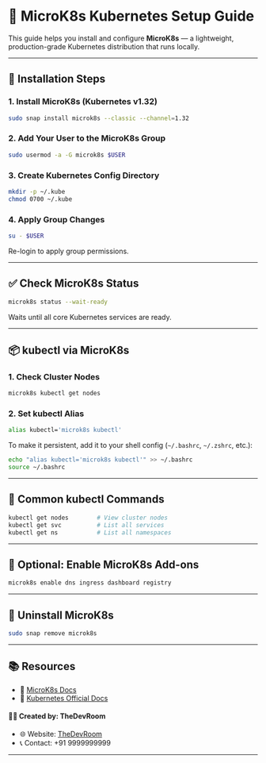 # 🐳 MicroK8s Kubernetes Setup Guide

This guide helps you install and configure **MicroK8s** — a lightweight, production-grade Kubernetes distribution that runs locally.

---

## 🔧 Installation Steps

### 1. Install MicroK8s (Kubernetes v1.32)

```bash
sudo snap install microk8s --classic --channel=1.32
```

### 2. Add Your User to the MicroK8s Group

```bash
sudo usermod -a -G microk8s $USER
```

### 3. Create Kubernetes Config Directory

```bash
mkdir -p ~/.kube
chmod 0700 ~/.kube
```

### 4. Apply Group Changes

```bash
su - $USER
```

Re-login to apply group permissions.

---

## ✅ Check MicroK8s Status

```bash
microk8s status --wait-ready
```

Waits until all core Kubernetes services are ready.

---

## 📦 kubectl via MicroK8s

### 1. Check Cluster Nodes

```bash
microk8s kubectl get nodes
```

### 2. Set kubectl Alias

```bash
alias kubectl='microk8s kubectl'
```

To make it persistent, add it to your shell config (`~/.bashrc`, `~/.zshrc`, etc.):

```bash
echo "alias kubectl='microk8s kubectl'" >> ~/.bashrc
source ~/.bashrc
```

---

## 🚀 Common kubectl Commands

```bash
kubectl get nodes        # View cluster nodes
kubectl get svc          # List all services
kubectl get ns           # List all namespaces
```

---

## 🔌 Optional: Enable MicroK8s Add-ons

```bash
microk8s enable dns ingress dashboard registry
```

---

## 🧹 Uninstall MicroK8s

```bash
sudo snap remove microk8s
```

---

## 📚 Resources

- 🔗 [MicroK8s Docs](https://microk8s.io/docs)
- 🔗 [Kubernetes Official Docs](https://kubernetes.io/docs/)

#### 👨‍💻 Created by: TheDevRoom

- 🌐 Website: [TheDevRoom](https://github.com/localhost-devel/localhost-devel/blob/master/README.md)
- 📞 Contact: +91 9999999999
---
